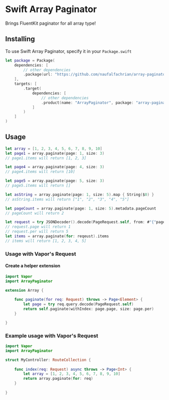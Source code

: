 # Swift Array Paginator

Brings FluentKit paginator for all array type!

## Installing

To use Swift Array Paginator, specify it in your `Package.swift`

``` swift
let package = Package(
    dependencies: [
        // other dependencies
        .package(url: "https://github.com/naufalfachrian/array-paginator.git", branch: "release") // or specify the exact version (see tags)
    ],
    targets: [
        .target(
            dependencies: [
                // other dependencies
                .product(name: "ArrayPaginator", package: "array-paginator"),
            ]
        )
    ]
)
```

## Usage

``` swift
let array = [1, 2, 3, 4, 5, 6, 7, 8, 9, 10]
let page1 = array.paginate(page: 1, size: 3)
// page1.items will return [1, 2, 3]

let page4 = array.paginate(page: 4, size: 3)
// page4.items will return [10]

let page5 = array.paginate(page: 5, size: 3)
// page5.items will return []

let asString = array.paginate(page: 1, size: 5).map { String($0) }
// asString.items will return ["1", "2", "3", "4", "5"]

let pageCount = array.paginate(page: 1, size: 5).metadata.pageCount
// pageCount will return 2

let request = try JSONDecoder().decode(PageRequest.self, from: #"{"page": 1, "per": 5}"#.data(using: .utf8)!)
// request.page will return 1
// request.per will return 5
let items = array.paginate(for: reqeust).items
// items will return [1, 2, 3, 4, 5]
```

### Usage with Vapor's Request

#### Create a helper extension
``` swift
import Vapor
import ArrayPaginator

extension Array {
    
    func paginate(for req: Request) throws -> Page<Element> {
        let page = try req.query.decode(PageRequest.self)
        return self.paginate(withIndex: page.page, size: page.per)
    }

}
```

### Example usage with Vapor's Request
``` swift
import Vapor
import ArrayPaginator

struct MyController: RouteCollection {
    
    func index(req: Request) async throws -> Page<Int> {
        let array = [1, 2, 3, 4, 5, 6, 7, 8, 9, 10]
        return array.paginate(for: req)
    }
    
}
```
